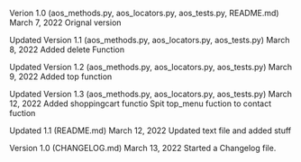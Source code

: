 Verion 1.0 (aos_methods.py, aos_locators.py, aos_tests.py, README.md)
March 7, 2022
Orignal version

Updated Version 1.1 (aos_methods.py, aos_locators.py, aos_tests.py)
March 8, 2022
Added delete Function 

Updated Version 1.2 (aos_methods.py, aos_locators.py, aos_tests.py)
March 9, 2022
Added top function

Updated Version 1.3 (aos_methods.py, aos_locators.py, aos_tests.py)
March 12, 2022
Added shoppingcart functio
Spit top_menu fuction to contact fuction

Updated 1.1 (README.md)
March 12, 2022
Updated text file and added stuff

Version 1.0 (CHANGELOG.md)
March 13, 2022
Started a Changelog file. 
  